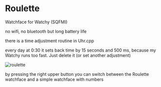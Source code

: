 # Roulette

Watchface for Watchy (SQFMI)

no wifi, no bluetooth but long battery life

there is a time adjustment routine in Uhr.cpp

every day at 0:30 it sets back time by 15 seconds and 500 ms, because my Watchy runs too fast. Just delete it (or set another adjustment)

![roulette](https://github.com/MartMarq/roulette/assets/139223739/daa6c3b3-46fb-421f-bd10-1d895520e0f0)

by pressing the right upper button you can switch between the Roulette watchface and a simple watchface with numbers
